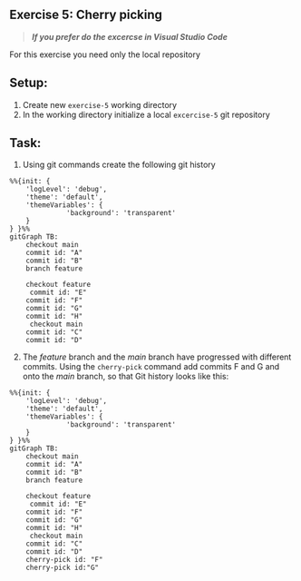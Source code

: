 ## Exercise 5: Cherry picking

> ***If you prefer do the excercse in Visual Studio Code***

For this exercise you need only the local repository

## Setup:

1. Create new `exercise-5` working directory
2. In the working directory initialize a local `excercise-5` git repository


## Task:

1.  Using git commands create the following git history
```mermaid
%%{init: { 
    'logLevel': 'debug', 
    'theme': 'default', 
    'themeVariables': {
              'background': 'transparent'
    } 
} }%%
gitGraph TB:
    checkout main
    commit id: "A"
    commit id: "B"
    branch feature 
    
    checkout feature
     commit id: "E"
    commit id: "F"
    commit id: "G"
    commit id: "H" 
     checkout main
    commit id: "C"
    commit id: "D"
```

2. The _feature_ branch and the _main_ branch have progressed with different commits. Using the `cherry-pick`  command add commits F and G and onto the _main_ branch, so that Git history looks like this:

```mermaid
%%{init: { 
    'logLevel': 'debug', 
    'theme': 'default', 
    'themeVariables': {
              'background': 'transparent'
    } 
} }%%
gitGraph TB:
    checkout main
    commit id: "A"
    commit id: "B"
    branch feature 
    
    checkout feature
     commit id: "E"
    commit id: "F"
    commit id: "G"
    commit id: "H" 
     checkout main
    commit id: "C"
    commit id: "D"
    cherry-pick id: "F"
    cherry-pick id:"G"
```
